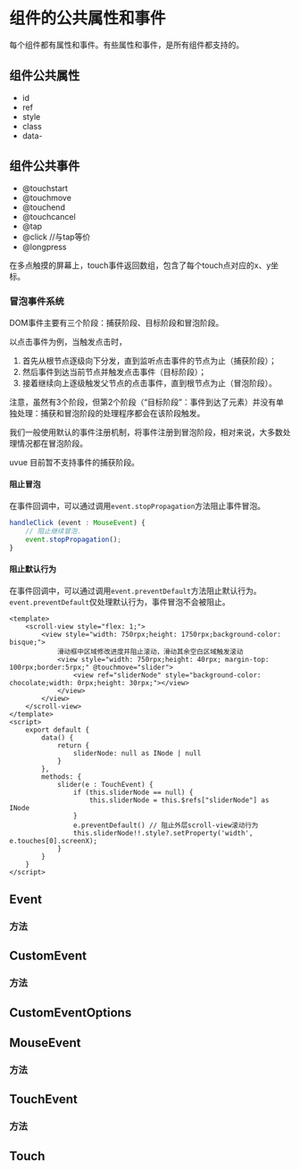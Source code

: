 # 组件的公共属性和事件

每个组件都有属性和事件。有些属性和事件，是所有组件都支持的。

## 组件公共属性

- id
- ref
- style
- class
- data-

## 组件公共事件

- @touchstart
- @touchmove
- @touchend
- @touchcancel
- @tap
- @click //与tap等价
- @longpress

在多点触摸的屏幕上，touch事件返回数组，包含了每个touch点对应的x、y坐标。

### 冒泡事件系统

DOM事件主要有三个阶段：捕获阶段、目标阶段和冒泡阶段。

以点击事件为例，当触发点击时，
1. 首先从根节点逐级向下分发，直到监听点击事件的节点为止（捕获阶段）；
2. 然后事件到达当前节点并触发点击事件（目标阶段）；
3. 接着继续向上逐级触发父节点的点击事件，直到根节点为止（冒泡阶段）。

注意，虽然有3个阶段，但第2个阶段（“目标阶段”：事件到达了元素）并没有单独处理：捕获和冒泡阶段的处理程序都会在该阶段触发。

我们一般使用默认的事件注册机制，将事件注册到冒泡阶段，相对来说，大多数处理情况都在冒泡阶段。

uvue 目前暂不支持事件的捕获阶段。

#### 阻止冒泡

在事件回调中，可以通过调用`event.stopPropagation`方法阻止事件冒泡。

```ts
handleClick (event : MouseEvent) {
    // 阻止继续冒泡.
    event.stopPropagation();
}
```

#### 阻止默认行为

在事件回调中，可以通过调用`event.preventDefault`方法阻止默认行为。`event.preventDefault`仅处理默认行为，事件冒泡不会被阻止。

```vue
<template>
	<scroll-view style="flex: 1;">
		<view style="width: 750rpx;height: 1750rpx;background-color: bisque;">
			滑动框中区域修改进度并阻止滚动，滑动其余空白区域触发滚动
			<view style="width: 750rpx;height: 40rpx; margin-top: 100rpx;border:5rpx;" @touchmove="slider">
				<view ref="sliderNode" style="background-color: chocolate;width: 0rpx;height: 30rpx;"></view>
			</view>
		</view>
	</scroll-view>
</template>
<script>
	export default {
		data() {
			return {
				sliderNode: null as INode | null
			}
		},
		methods: {
			slider(e : TouchEvent) {
				if (this.sliderNode == null) {
					this.sliderNode = this.$refs["sliderNode"] as INode
				}
				e.preventDefault() // 阻止外层scroll-view滚动行为
				this.sliderNode!!.style?.setProperty('width', e.touches[0].screenX);
			}
		}
	}
</script>
```

## Event

<!-- CUSTOMTYPEJSON.Event.description -->

<!-- CUSTOMTYPEJSON.Event.extends -->

<!-- CUSTOMTYPEJSON.Event.param -->



### 方法
<!-- CUSTOMTYPEJSON.Event.methods.stopPropagation.name -->

<!-- CUSTOMTYPEJSON.Event.methods.stopPropagation.description -->

<!-- CUSTOMTYPEJSON.Event.methods.stopPropagation.param -->

<!-- CUSTOMTYPEJSON.Event.methods.stopPropagation.returnValue -->

<!-- CUSTOMTYPEJSON.Event.methods.stopPropagation.compatibility -->

<!-- CUSTOMTYPEJSON.Event.methods.stopPropagation.tutorial -->

<!-- CUSTOMTYPEJSON.Event.methods.preventDefault.name -->

<!-- CUSTOMTYPEJSON.Event.methods.preventDefault.description -->

<!-- CUSTOMTYPEJSON.Event.methods.preventDefault.param -->

<!-- CUSTOMTYPEJSON.Event.methods.preventDefault.returnValue -->

<!-- CUSTOMTYPEJSON.Event.methods.preventDefault.compatibility -->

<!-- CUSTOMTYPEJSON.Event.methods.preventDefault.tutorial -->

## CustomEvent

<!-- CUSTOMTYPEJSON.CustomEvent.description -->

<!-- CUSTOMTYPEJSON.CustomEvent.extends -->

<!-- CUSTOMTYPEJSON.CustomEvent.param -->



### 方法
<!-- CUSTOMTYPEJSON.CustomEvent.methods.stopPropagation.name -->

<!-- CUSTOMTYPEJSON.CustomEvent.methods.stopPropagation.description -->

<!-- CUSTOMTYPEJSON.CustomEvent.methods.stopPropagation.param -->

<!-- CUSTOMTYPEJSON.CustomEvent.methods.stopPropagation.returnValue -->

<!-- CUSTOMTYPEJSON.CustomEvent.methods.stopPropagation.compatibility -->

<!-- CUSTOMTYPEJSON.CustomEvent.methods.stopPropagation.tutorial -->

<!-- CUSTOMTYPEJSON.CustomEvent.methods.preventDefault.name -->

<!-- CUSTOMTYPEJSON.CustomEvent.methods.preventDefault.description -->

<!-- CUSTOMTYPEJSON.CustomEvent.methods.preventDefault.param -->

<!-- CUSTOMTYPEJSON.CustomEvent.methods.preventDefault.returnValue -->

<!-- CUSTOMTYPEJSON.CustomEvent.methods.preventDefault.compatibility -->

<!-- CUSTOMTYPEJSON.CustomEvent.methods.preventDefault.tutorial -->

## CustomEventOptions

<!-- CUSTOMTYPEJSON.CustomEventOptions.description -->

<!-- CUSTOMTYPEJSON.CustomEventOptions.extends -->

<!-- CUSTOMTYPEJSON.CustomEventOptions.param -->

## MouseEvent

<!-- CUSTOMTYPEJSON.MouseEvent.description -->

<!-- CUSTOMTYPEJSON.MouseEvent.extends -->

<!-- CUSTOMTYPEJSON.MouseEvent.param -->

### 方法
<!-- CUSTOMTYPEJSON.MouseEvent.methods.stopPropagation.name -->

<!-- CUSTOMTYPEJSON.MouseEvent.methods.stopPropagation.description -->

<!-- CUSTOMTYPEJSON.MouseEvent.methods.stopPropagation.param -->

<!-- CUSTOMTYPEJSON.MouseEvent.methods.stopPropagation.returnValue -->

<!-- CUSTOMTYPEJSON.MouseEvent.methods.stopPropagation.compatibility -->

<!-- CUSTOMTYPEJSON.MouseEvent.methods.stopPropagation.tutorial -->

<!-- CUSTOMTYPEJSON.MouseEvent.methods.preventDefault.name -->

<!-- CUSTOMTYPEJSON.MouseEvent.methods.preventDefault.description -->

<!-- CUSTOMTYPEJSON.MouseEvent.methods.preventDefault.param -->

<!-- CUSTOMTYPEJSON.MouseEvent.methods.preventDefault.returnValue -->

<!-- CUSTOMTYPEJSON.MouseEvent.methods.preventDefault.compatibility -->

<!-- CUSTOMTYPEJSON.MouseEvent.methods.preventDefault.tutorial -->

## TouchEvent

<!-- CUSTOMTYPEJSON.TouchEvent.description -->

<!-- CUSTOMTYPEJSON.TouchEvent.extends -->

<!-- CUSTOMTYPEJSON.TouchEvent.param -->

### 方法
<!-- CUSTOMTYPEJSON.TouchEvent.methods.stopPropagation.name -->

<!-- CUSTOMTYPEJSON.TouchEvent.methods.stopPropagation.description -->

<!-- CUSTOMTYPEJSON.TouchEvent.methods.stopPropagation.param -->

<!-- CUSTOMTYPEJSON.TouchEvent.methods.stopPropagation.returnValue -->

<!-- CUSTOMTYPEJSON.TouchEvent.methods.stopPropagation.compatibility -->

<!-- CUSTOMTYPEJSON.TouchEvent.methods.stopPropagation.tutorial -->

<!-- CUSTOMTYPEJSON.TouchEvent.methods.preventDefault.name -->

<!-- CUSTOMTYPEJSON.TouchEvent.methods.preventDefault.description -->

<!-- CUSTOMTYPEJSON.TouchEvent.methods.preventDefault.param -->

<!-- CUSTOMTYPEJSON.TouchEvent.methods.preventDefault.returnValue -->

<!-- CUSTOMTYPEJSON.TouchEvent.methods.preventDefault.compatibility -->

<!-- CUSTOMTYPEJSON.TouchEvent.methods.preventDefault.tutorial -->

## Touch

<!-- CUSTOMTYPEJSON.Touch.description -->

<!-- CUSTOMTYPEJSON.Touch.extends -->

<!-- CUSTOMTYPEJSON.Touch.param -->
